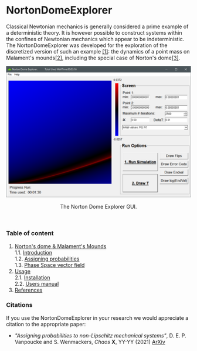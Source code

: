 # <a id='Top'></a> NortonDomeExplorer
Classical Newtonian mechanics is generally considered a prime example of a deterministic theory.
It is however possible to construct systems within the confines of Newtonian mechanics which appear to be indeterministic.
The NortonDomeExplorer was developed for the exploration of the discretized version of such an example
[\[1\]](docs/3_ReferenceList.md#ref_DS1): the dynamics of a point mass on Malament's mounds[\[2\]](docs/3_ReferenceList.md#ref_mal), 
including the special case of Norton's dome[\[3\]](docs/3_ReferenceList.md#ref_nort).

![screenshot](images/Dome_ScreenShot.png)
<p align="center">
The Norton Dome Explorer GUI.</p>
<br />

### Table of content

1. [Norton's dome & Malament's Mounds](docs/1_Background.md#background)<br />
    1.1. [Introduction](#background_Intro) <br />
    1.2. [Assigning probabilities](#background_Prob)<br />
    1.3. [Phase Space vector field](#background_Phase)<br />
2. [Usage](docs/2_Manual.md)<br />
    2.1. [Installation](docs/2_Manual.md#Install)<br />
    2.2. [Users manual](docs/2_Manual.md#ManualND)<br />
3. [References](docs/3_ReferenceList.md)<br />

### Citations
If you use the NortonDomeExplorer in your research we would appreciate a citation to the appropriate paper:
 - *"Assigning probabilities to non-Lipschitz mechanical systems"*, D. E. P. Vanpoucke and S. Wenmackers, *Chaos* **X**, YY-YY (2021) [ArXiv](https://arxiv.org/abs/2001.10375)</br>










